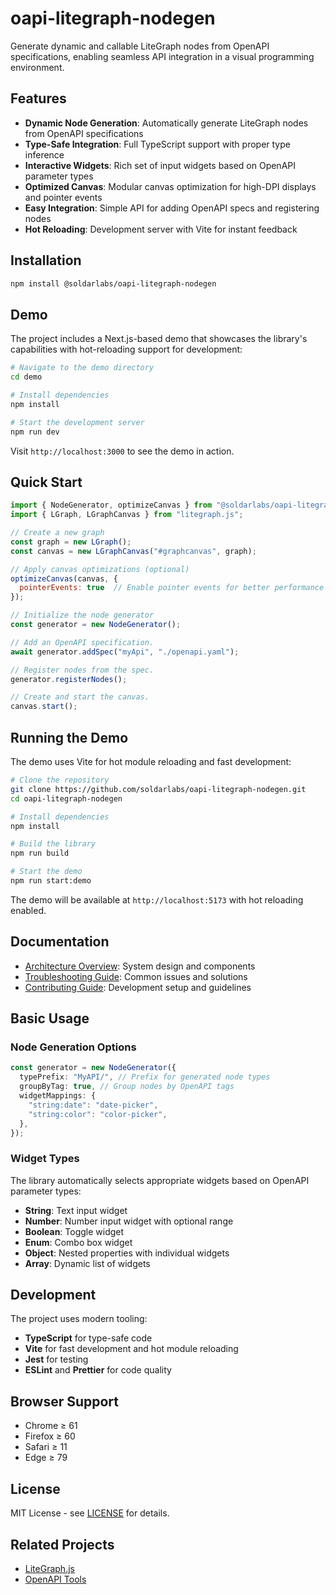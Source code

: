 # oapi-litegraph-nodegen

Generate dynamic and callable LiteGraph nodes from OpenAPI specifications, enabling seamless API integration in a visual programming environment.

## Features

- **Dynamic Node Generation**: Automatically generate LiteGraph nodes from OpenAPI specifications
- **Type-Safe Integration**: Full TypeScript support with proper type inference
- **Interactive Widgets**: Rich set of input widgets based on OpenAPI parameter types
- **Optimized Canvas**: Modular canvas optimization for high-DPI displays and pointer events
- **Easy Integration**: Simple API for adding OpenAPI specs and registering nodes
- **Hot Reloading**: Development server with Vite for instant feedback

## Installation

```bash
npm install @soldarlabs/oapi-litegraph-nodegen
```

## Demo

The project includes a Next.js-based demo that showcases the library's capabilities with hot-reloading support for development:

```bash
# Navigate to the demo directory
cd demo

# Install dependencies
npm install

# Start the development server
npm run dev
```

Visit `http://localhost:3000` to see the demo in action.

## Quick Start

```javascript
import { NodeGenerator, optimizeCanvas } from "@soldarlabs/oapi-litegraph-nodegen";
import { LGraph, LGraphCanvas } from "litegraph.js";

// Create a new graph
const graph = new LGraph();
const canvas = new LGraphCanvas("#graphcanvas", graph);

// Apply canvas optimizations (optional)
optimizeCanvas(canvas, {
  pointerEvents: true  // Enable pointer events for better performance
});

// Initialize the node generator
const generator = new NodeGenerator();

// Add an OpenAPI specification.
await generator.addSpec("myApi", "./openapi.yaml");

// Register nodes from the spec.
generator.registerNodes();

// Create and start the canvas.
canvas.start();
```

## Running the Demo

The demo uses Vite for hot module reloading and fast development:

```bash
# Clone the repository
git clone https://github.com/soldarlabs/oapi-litegraph-nodegen.git
cd oapi-litegraph-nodegen

# Install dependencies
npm install

# Build the library
npm run build

# Start the demo
npm run start:demo
```

The demo will be available at `http://localhost:5173` with hot reloading enabled.

## Documentation

- [Architecture Overview](docs/ARCHITECTURE.md): System design and components
- [Troubleshooting Guide](docs/TROUBLESHOOTING.md): Common issues and solutions
- [Contributing Guide](CONTRIBUTING.md): Development setup and guidelines

## Basic Usage

### Node Generation Options

```typescript
const generator = new NodeGenerator({
  typePrefix: "MyAPI/", // Prefix for generated node types
  groupByTag: true, // Group nodes by OpenAPI tags
  widgetMappings: {
    "string:date": "date-picker",
    "string:color": "color-picker",
  },
});
```

### Widget Types

The library automatically selects appropriate widgets based on OpenAPI parameter types:

- **String**: Text input widget
- **Number**: Number input widget with optional range
- **Boolean**: Toggle widget
- **Enum**: Combo box widget
- **Object**: Nested properties with individual widgets
- **Array**: Dynamic list of widgets

## Development

The project uses modern tooling:

- **TypeScript** for type-safe code
- **Vite** for fast development and hot module reloading
- **Jest** for testing
- **ESLint** and **Prettier** for code quality

## Browser Support

- Chrome ≥ 61
- Firefox ≥ 60
- Safari ≥ 11
- Edge ≥ 79

## License

MIT License - see [LICENSE](LICENSE) for details.

## Related Projects

- [LiteGraph.js](https://github.com/jagenjo/litegraph.js)
- [OpenAPI Tools](https://openapi.tools/)

